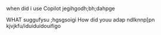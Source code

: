 when did i use Copilot
jegihgodh;bh;dahpge

WHAT suggufysu
;hgsgsoigi
How did youu adap ndlknnp[pn
kjvjkfu/iduiduidouifigo

